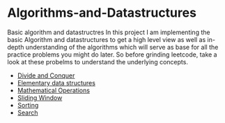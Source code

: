 # Algorithms-and-Datastructures
Basic algorithm and datastructres
In this project I am implementing the basic Algorithm and datastructures to get a high level view as well as in-depth understanding of the algorithms which will serve 
as base for all the practice problems you might do later. So before grinding leetcode, take a look at these probelms to understand the underlying concepts.
- [Divide and Conquer](https://github.com/jibran-mohammad/Algorithms-and-Datastructures/tree/master/Divide%20and%20Conquer)
- [Elementary data structures](https://github.com/jibran-mohammad/Algorithms-and-Datastructures/tree/master/Elementary%20data%20structures)
- [Mathematical Operations](https://github.com/jibran-mohammad/Algorithms-and-Datastructures/tree/master/Mathematical%20operations)
- [Sliding Window](https://github.com/jibran-mohammad/Algorithms-and-Datastructures/tree/master/SlidingWindow)
- [Sorting](https://github.com/jibran-mohammad/Algorithms-and-Datastructures/tree/master/Sorting)
- [Search](https://github.com/jibran-mohammad/Algorithms-and-Datastructures/tree/master/search)
